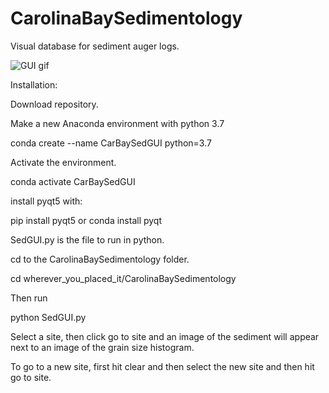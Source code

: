 # CarolinaBaySedimentology

Visual database for sediment auger logs.

![GUI gif](https://github.com/mlundine/CarolinaBaySedimentology/blob/main/SedGUI.gif)

Installation:

Download repository.

Make a new Anaconda environment with python 3.7

conda create --name CarBaySedGUI python=3.7

Activate the environment.

conda activate CarBaySedGUI

install pyqt5 with:

pip install pyqt5 or conda install pyqt

SedGUI.py is the file to run in python.

cd to the CarolinaBaySedimentology folder.

cd wherever_you_placed_it/CarolinaBaySedimentology

Then run

python SedGUI.py 

Select a site, then click go to site and an image of the sediment will appear next to an image of the grain size histogram.

To go to a new site, first hit clear and then select the new site and then hit go to site.
